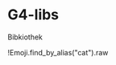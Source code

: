 G4-libs
=======
  
Bibkiothek  

<span class="octicon octicon-flame"></span>

!Emoji.find_by_alias("cat").raw
